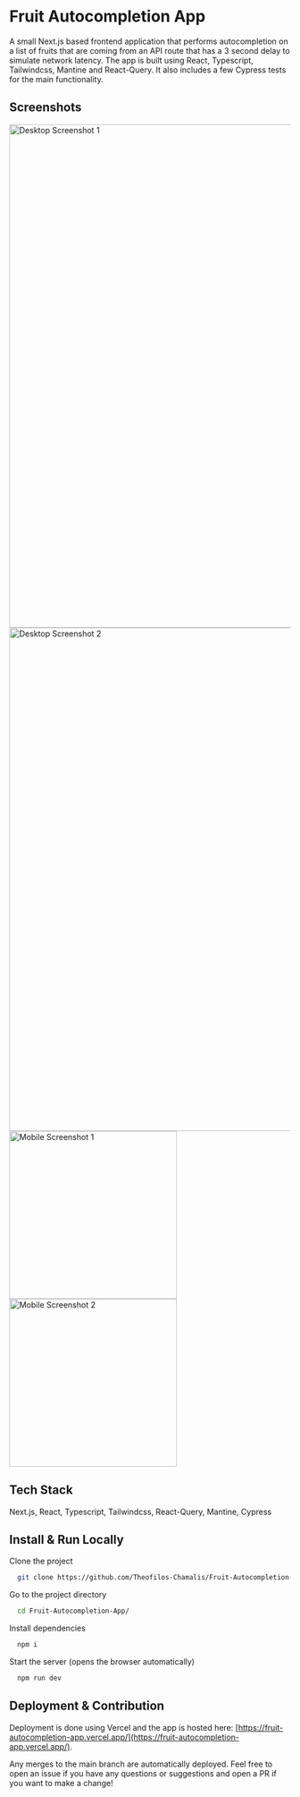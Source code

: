 # Fruit Autocompletion App

A small Next.js based frontend application that performs autocompletion on a list of fruits that are coming from an API route that has a 3 second delay to simulate network latency. The app is built using React, Typescript, Tailwindcss, Mantine and React-Query. It also includes a few Cypress tests for the main functionality.

## Screenshots

<img src="https://imgur.com/4VnUh8a.png" alt="Desktop Screenshot 1" width="900"/>
<img src="https://imgur.com/LcMaSso.png" alt="Desktop Screenshot 2" width="900"/>
<img src="https://imgur.com/VG1YtnJ.png" alt="Mobile Screenshot 1" width="300"/>
<img src="https://imgur.com/qE7vXm2.png" alt="Mobile Screenshot 2" width="300"/>

## Tech Stack

Next.js, React, Typescript, Tailwindcss, React-Query, Mantine, Cypress

## Install & Run Locally

Clone the project

```bash
  git clone https://github.com/Theofilos-Chamalis/Fruit-Autocompletion-App.git
```

Go to the project directory

```bash
  cd Fruit-Autocompletion-App/
```

Install dependencies

```bash
  npm i
```

Start the server (opens the browser automatically)

```bash
  npm run dev
```

## Deployment & Contribution

Deployment is done using Vercel and the app is hosted here: [https://fruit-autocompletion-app.vercel.app/](https://fruit-autocompletion-app.vercel.app/).

Any merges to the main branch are automatically deployed. Feel free to open an issue if you have any questions or suggestions and open a PR if you want to make a change!
